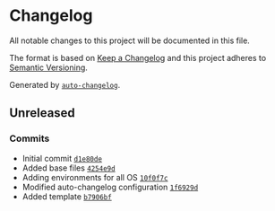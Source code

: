 # Changelog

All notable changes to this project will be documented in this file.

The format is based on [Keep a Changelog](https://keepachangelog.com/en/1.0.0/)
and this project adheres to [Semantic Versioning](https://semver.org/spec/v2.0.0.html).

Generated by [`auto-changelog`](https://github.com/CookPete/auto-changelog).

## Unreleased

### Commits

- Initial commit [`d1e80de`](https://github.com/healkeiser/python_package/commit/d1e80de26fa5edcbce8bbdbbae0bec0524fa0315)
- Added base files [`4254e9d`](https://github.com/healkeiser/python_package/commit/4254e9d6c909fd375ef612dcf2c82ec4336c298b)
- Adding environments for all OS [`10f0f7c`](https://github.com/healkeiser/python_package/commit/10f0f7cd8403ccf368bcb84fa790078e00edb4e8)
- Modified auto-changelog configuration [`1f6929d`](https://github.com/healkeiser/python_package/commit/1f6929dedc7f5cf7a31c85c0b30075dc94e4f452)
- Added template [`b7906bf`](https://github.com/healkeiser/python_package/commit/b7906bf2cadc95d401b4472cc511521dda24015d)

